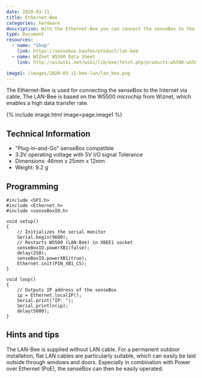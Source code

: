 ```yaml
---
date: 2020-03-11
title: Ethernet-Bee
categories: hardware
description: With the Ethernet-Bee you can connect the senseBox to the Internet and transmit measured values.
type: Document
resources:
  - name: "Shop"
    link: https://sensebox.kaufen/product/lan-bee
  - name: WIZnet W5500 Data Sheet
    link: http://wizwiki.net/wiki/lib/exe/fetch.php/products:w5500:w5500_ds_v109e.pdf

image1: /images/2020-03-11-bee-lan/lan_bee.png
---
```

The Ethernet-Bee is used for connecting the senseBox to the Internet via cable. The LAN-Bee is based on the W5500 microchip from Wiznet, which enables a high data transfer rate.

{% include image.html image=page.image1 %}

## Technical Information

* "Plug-in-and-Go" senseBox compatible
* 3.3V operating voltage with 5V I/O signal Tolerance
* Dimensions: 46mm x 25mm x 12mm
* Weight: 9.2 g


## Programming

```arduino
#include <SPI.h>
#include <Ethernet.h>
#include <senseBoxIO.h>

void setup()
{
    // Initializes the serial monitor
    Serial.begin(9600);
    // Restarts W5500 (LAN-Bee) in XBEE1 socket
    senseBoxIO.powerXB1(false);
    delay(250);
    senseBoxIO.powerXB1(true);
    Ethernet.init(PIN_XB1_CS);
}

void loop()
{
    // Outputs IP address of the senseBox
    ip = Ethernet.localIP();
    Serial.print("IP: ");
    Serial.println(ip);
    delay(5000);
}
```

## Hints and tips

The LAN-Bee is supplied without LAN cable. For a permanent outdoor installation, flat LAN cables are particularly suitable, which can easily be laid outside through windows and doors. Especially in combination with Power over Ethernet (PoE), the senseBox can then be easily operated.
